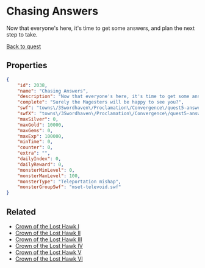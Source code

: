 # Chasing Answers

Now that everyone's here, it's time to get some answers, and plan the next step to take.

[Back to quest](../quests.md)

## Properties

```json
{
    "id": 2038,
    "name": "Chasing Answers",
    "description": "Now that everyone's here, it's time to get some answers, and plan the next step to take.",
    "complete": "Surely the Magesters will be happy to see you?",
    "swf": "towns\/3Swordhaven\/Proclamation\/Convergence\/quest5-answers.swf",
    "swfX": "towns\/3Swordhaven\/Proclamation\/Convergence\/quest5-answers-x.swf",
    "maxSilver": 0,
    "maxGold": 10000,
    "maxGems": 0,
    "maxExp": 100000,
    "minTime": 0,
    "counter": 0,
    "extra": "",
    "dailyIndex": 0,
    "dailyReward": 0,
    "monsterMinLevel": 0,
    "monsterMaxLevel": 100,
    "monsterType": "Teleportation mishap",
    "monsterGroupSwf": "mset-televoid.swf"
}
```

## Related

- [Crown of the Lost Hawk I](../items/21511-crown-of-the-lost-hawk-i.md)
- [Crown of the Lost Hawk II](../items/21512-crown-of-the-lost-hawk-ii.md)
- [Crown of the Lost Hawk III](../items/21513-crown-of-the-lost-hawk-iii.md)
- [Crown of the Lost Hawk IV](../items/21514-crown-of-the-lost-hawk-iv.md)
- [Crown of the Lost Hawk V](../items/21515-crown-of-the-lost-hawk-v.md)
- [Crown of the Lost Hawk VI](../items/21516-crown-of-the-lost-hawk-vi.md)

